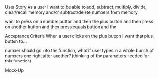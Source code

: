 User Story
As a user I want to be able to add, subtract, multiply, divide,
clear/recall memory and/or subtract/delete numbers from memory

want to press on a number button and then the plus button and then press on another button and then press equals button and the 



Acceptance Criteria
When a user clicks on the plus button I want that plus button to...

number should go into the function, what if user types in a whole bunch of numbers one right after another? (thinking of the parameters needed for this function)


Mock-Up